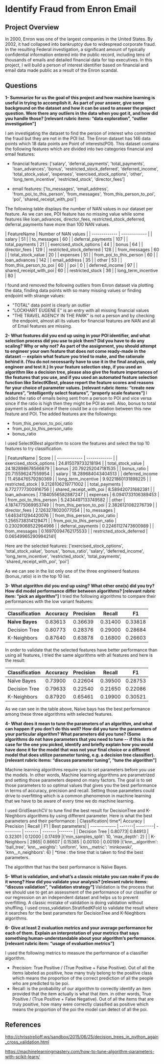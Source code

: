 # Identify Fraud from Enron Email


## Project Overview
In 2000, Enron was one of the largest companies in the United States. By 2002, it had collapsed into bankruptcy due to widespread corporate fraud. In the resulting Federal investigation, a significant amount of typically confidential information entered into the public record, including tens of thousands of emails and detailed financial data for top executives. In this project, I will build a person of interest identifier based on financial and email data made public as a result of the Enron scandal.

## Questions
**1- Summarize for us the goal of this project and how machine learning is useful in trying to accomplish it. As part of your answer, give some background on the dataset and how it can be used to answer the project question. Were there any outliers in the data when you got it, and how did you handle those?  [relevant rubric items: “data exploration”, “outlier investigation”]**  

I am investigating the dataset to find the person of interest who committed the fraud but they are not in the POI list.
The Enron dataset has 146 data points which 18 data points are Point of interests(POI). This dataset contains the following features which are divided into two categories financial and email features:

* financial features: ['salary', 'deferral_payments', 'total_payments', 'loan_advances', 'bonus', 'restricted_stock_deferred', 'deferred_income', 'total_stock_value', 'expenses', 'exercised_stock_options', 'other', 'long_term_incentive', 'restricted_stock', 'director_fees']

* email features: ['to_messages', 'email_address', 'from_poi_to_this_person', 'from_messages', 'from_this_person_to_poi', 'poi', 'shared_receipt_with_poi']

The following table displays the number of NAN values in our dataset per feature. As we can see, POI feature has no missing value while some features like loan_advances, director_fees, restricted_stock_deferred, deferral_payments have more than 100 NAN values.

| FeatureName               | Number of NAN values |
    | -------------             | ------------- |
    | salary                    | 51  |
    | to_messages               | 60  |
    | deferral_payments         | 107 |
    | total_payments            | 21  |
    | exercised_stock_options   | 44  |
    | bonus                     | 64  |
    | director_fees             | 129 |
    | restricted_stock_deferred | 128 |
    | from_messages             | 60  |
    | total_stock_value         | 20  |
    | expenses                  | 51  |
    | from_poi_to_this_person   | 60  |
    | loan_advances             | 142 |
    | email_address             | 35  |
    | other                     | 53  |
    | from_this_person_to_poi   | 60  |
    | poi                       | 0   |
    | deferred_income           | 97  |
    | shared_receipt_with_poi   | 60  |
    | restricted_stock          | 36  |
    | long_term_incentive       | 80  |

I found and removed the following outliers from Enron dataset via plotting the data, finding data points with so many missing values or finding endpoint with strange values:

* "TOTAL" data point is clearly an outlier
* "LOCKHART EUGENE E" is an entry with all missing financial values
* "THE TRAVEL AGENCY IN THE PARK" is not a person and by checking the endpoint, almost all its values for financial features are NAN and all of Email features are missing.
    
**2- What features did you end up using in your POI identifier, and what selection process did you use to pick them? Did you have to do any scaling? Why or why not? As part of the assignment, you should attempt to engineer your own feature that does not come ready-made in the dataset -- explain what feature you tried to make, and the rationale behind it. (You do not necessarily have to use it in the final analysis, only engineer and test it.) In your feature selection step, if you used an algorithm like a decision tree, please also give the feature importances of the features that you use, and if you used an automated feature selection function like SelectKBest, please report the feature scores and reasons for your choice of parameter values.  [relevant rubric items: “create new features”, “intelligently select features”, “properly scale features”]**
 I added the ratio of emails being sent from a person to POI and vice versa since if the ratio is high then they might be POI as well. Also, bonus to total payment is added since if there could be a co-relation between this new feature and POI. The added features are the followings:
* from_this_person_to_poi_ratio
* from_poi_to_this_person_ratio
* bonus_ratio

I used SelectKBest algorithm to score the features and select the top 10 features to try classification.

| FeatureName                       | Score               |
    | -------------                 | -------------       |
    | exercised_stock_options       | 24.815079733218194  |
    | total_stock_value             | 24.182898678566879  |
    | bonus                         | 20.792252047181535  |
    | bonus_ratio                   | 20.715596247559954  |
    | salary                        | 18.289684043404513  |
    | deferred_income               | 11.458476579280369  |
    | long_term_incentive           | 9.9221860131898225  |
    | restricted_stock              | 9.2128106219771002  |
    | total_payments                | 8.7727777300916756  |
    | shared_receipt_with_poi       | 8.589420731682381   |
    | loan_advances                 | 7.1840556582887247  |
    | expenses                      | 6.0941733106389453  |
    | from_poi_to_this_person       | 5.2434497133749582  |
    | other                         | 4.1874775069953749  |
    | from_this_person_to_poi       | 2.3826121082276739  |
    | director_fees                 | 2.1263278020077054  |
    | to_messages                   | 1.6463411294420076  |
    | from_this_person_to_poi_ratio | 1.2565738314129471  |
    | from_poi_to_this_person_ratio | 0.23029068522964966 |
    | deferral_payments             | 0.22461127473600989 |
    | from_messages                 | 0.16970094762175533 |
    | restricted_stock_deferred     | 0.065499652909942141|

 Here are the selected features:
['exercised_stock_options', 'total_stock_value', 'bonus', 'bonus_ratio', 'salary', 'deferred_income', 'long_term_incentive', 'restricted_stock', 'total_payments', 'shared_receipt_with_poi', 'poi']

As we can see in the list only one of the three engnineerd features (bonus_ratio) is in the top 10 list.

**3- What algorithm did you end up using? What other one(s) did you try? How did model performance differ between algorithms?  [relevant rubric item: “pick an algorithm”]**
I tried the following algorithms to compare their performances with the low variant features: 

| Classification| Accuracy | Precision | Recall  | F1      |
| ------------- | ---------| --------- | ------- | ------- |
|**Naïve Bayes**| 0.83613  | 0.36639   | 0.31400 | 0.33818 |
| Decision Tree | 0.80773  | 0.28376   | 0.29000 | 0.28684 |
| K-Neighbors   | 0.87640  | 0.63878   | 0.16800 | 0.26603 |

In order to validate that the selected features have better performance than using all features, I tried the same algorithms with all features and here is the result:

| Classification| Accuracy | Precision | Recall  | F1      |
| ------------- | ---------| --------- | ------- | ------- |
| Naïve Bayes   | 0.73900  | 0.22604   | 0.39500 | 0.28753 |
| Decision Tree | 0.79633  | 0.22540   | 0.21650 | 0.22086 |
| K-Neighbors   | 0.87920  | 0.65461   | 0.19900 | 0.30521 |

As we can see in the table above, Naive bays has the best performance among these three algorithms with selected features.

**4- What does it mean to tune the parameters of an algorithm, and what can happen if you don’t do this well?  How did you tune the parameters of your particular algorithm? What parameters did you tune? (Some algorithms do not have parameters that you need to tune -- if this is the case for the one you picked, identify and briefly explain how you would have done it for the model that was not your final choice or a different model that does utilize parameter tuning, e.g. a decision tree classifier).  [relevant rubric items: “discuss parameter tuning”, “tune the algorithm”]**

Machine learning algorithms require you to set parameters before you use the models. In other words, Machine learning algorithms are parametrized and setting those parameters depend on many factors. The goal is to set those parameters to so optimal values that gives you the best performance in terms of accuracy, precision and recall.
Setting those parameters could drive to overfitting which is a common phenomenon in machine learning that we have to be aware of every time we do machine learning.

 I used GridSearchCV to tune find the best result for DecisionTree and K-Nieghbors algorithms by using different parameter. Here is what the best parameters and their performance:
| Classification| time*| Accuracy | Precision | Recall  | F1     | Best parameters|
| ------------- | -------| ---------| --------- | ------- | ------- |-------         |
| Decision Tree | 0.80773| 0.84913  | 0.32301   | 0.12000 | 0.17499 |{'min_samples_split': 10, 'max_depth': 2} |
| K-Neighbors   | 2865|  0.86607 | 0.15385   | 0.00100 | 0.00199 |{'knn__algorithm': 'ball_tree', 'knn__weights': 'uniform', 'knn__metric': 'minkowski', 'knn__n_neighbors': 6}         |
*time : the time that is taken to find the best parameters.

The algorithm that has the best performance is Naïve Bayes.

**5- What is validation, and what’s a classic mistake you can make if you do it wrong? How did you validate your analysis?  [relevant rubric items: “discuss validation”, “validation strategy”]**
Validation is the process that we should use to get an assessment of the performance of our classifier or our regression on an independent dataset and helps us to prevent overfitting. A classic mistake of validation is doing validation without shuffling.
I used cross_validation.StratifiedKFold to validate the result where it searches for the best parameters for DecisionTree and K-Nieghbors algorithms.

**6- Give at least 2 evaluation metrics and your average performance for each of them.  Explain an interpretation of your metrics that says something human-understandable about your algorithm’s performance. [relevant rubric item: “usage of evaluation metrics”]**

I used the following metrics to measure the performance of a classifier algorithm.

* Precision: True Positive / (True Positive + False Positive). Out of all the items labeled as positive, how many truly belong to the positive class which means the proportion of the correct prediction of all the people who are predicted to be poi.
* Recall: is the probability of our algorithm to correctly identify an item provided that the item actually is what that item. in other words, True Positive / (True Positive + False Negative). Out of all the items that are truly positive, how many were correctly classified as positive which means the proportion of the poi the model can detect of all the poi.

## References

http://chrisstrelioff.ws/sandbox/2015/06/25/decision_trees_in_python_again_cross_validation.html

https://machinelearningmastery.com/how-to-tune-algorithm-parameters-with-scikit-learn/
